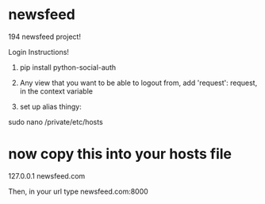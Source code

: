 newsfeed
========

194 newsfeed project!


Login Instructions!

1) pip install python-social-auth
2) Any view that you want to be able to logout from, add 'request': request, in the context variable

3) set up alias thingy:

sudo nano /private/etc/hosts

# now copy this into your hosts file
127.0.0.1	newsfeed.com

Then, in your url type newsfeed.com:8000
